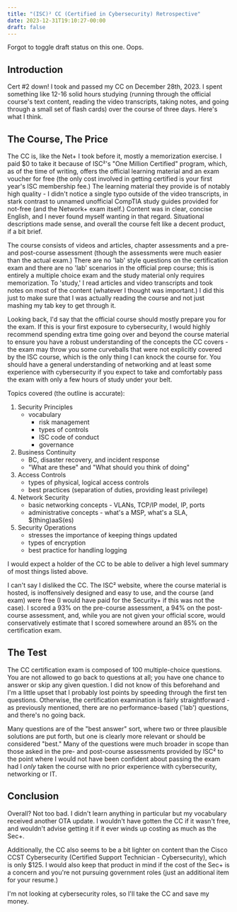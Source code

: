 ```yaml
---
title: "(ISC)² CC (Certified in Cybersecurity) Retrospective"
date: 2023-12-31T19:10:27-00:00
draft: false
---
```


Forgot to toggle draft status on this one. Oops.

## Introduction

Cert #2 down! I took and passed my CC on December 28th, 2023. I spent something like 12-16 solid hours studying (running through the official course's text content, reading the video transcripts, taking notes, and going through a small set of flash cards) over the course of three days. Here's what I think.

## The Course, The Price

The CC is, like the Net+ I took before it, mostly a memorization exercise. I paid $0 to take it because of ISC²'s "One Million Certified" program, which, as of the time of writing, offers the official learning material and an exam voucher for free (the only cost involved in getting certified is your first year's ISC membership fee.) The learning material they provide is of notably high quality - I didn't notice a single typo outside of the video transcripts, in stark contrast to unnamed unofficial CompTIA study guides provided for not-free (and the Network+ exam itself.) Content was in clear, concise English, and I never found myself wanting in that regard. Situational descriptions made sense, and overall the course felt like a decent product, if a bit brief.

The course consists of videos and articles, chapter assessments and a pre- and post-course assessment (though the assessments were much easier than the actual exam.) There are no 'lab' style questions on the certification exam and there are no 'lab' scenarios in the official prep course; this is entirely a multiple choice exam and the study material only requires memorization. To 'study,' I read articles and video transcripts and took notes on most of the content (whatever I thought was important.) I did this just to make sure that I was actually reading the course and not just mashing my tab key to get through it.

Looking back, I'd say that the official course should mostly prepare you for the exam. If this is your first exposure to cybersecurity, I would highly recommend spending extra time going over and beyond the course material to ensure you have a robust understanding of the concepts the CC covers - the exam may throw you some curveballs that were not explicitly covered by the ISC course, which is the only thing I can knock the course for. You should have a general understanding of networking and at least some experience with cybersecurity if you expect to take and comfortably pass the exam with only a few hours of study under your belt.

Topics covered (the outline is accurate):

1. Security Principles
    - vocabulary
        - risk management
        - types of controls
        - ISC code of conduct
        - governance
2. Business Continuity
    - BC, disaster recovery, and incident response
    - "What are these" and "What should you think of doing"
3. Access Controls
    - types of physical, logical access controls
    - best practices (separation of duties, providing least privilege)
4. Network Security
    - basic networking concepts - VLANs, TCP/IP model, IP, ports
    - administrative concepts - what's a MSP, what's a SLA, $(thing)aaS(es)
5. Security Operations
    - stresses the importance of keeping things updated
    - types of encryption
    - best practice for handling logging

I would expect a holder of the CC to be able to deliver a high level summary of most things listed above. 

I can't say I disliked the CC. The ISC² website, where the course material is hosted, is inoffensively designed and easy to use, and the course (and exam) were free (I would have paid for the Security+ if this was not the case). I scored a 93% on the pre-course assessment, a 94% on the post-course assessment, and, while you are not given your official score, would conservatively estimate that I scored somewhere around an 85% on the certification exam.

## The Test

The CC certification exam is composed of 100 multiple-choice questions. You are not allowed to go back to questions at all; you have one chance to answer or skip any given question. I did not know of this beforehand and I'm a little upset that I probably lost points by speeding through the first ten questions. Otherwise, the certification examination is fairly straightforward - as previously mentioned, there are no performance-based ('lab') questions, and there's no going back.

Many questions are of the "best answer" sort, where two or three plausible solutions are put forth, but one is clearly more relevant or should be considered "best." Many of the questions were much broader in scope than those asked in the pre- and post-course assessments provided by ISC² to the point where I would not have been confident about passing the exam had I *only* taken the course with no prior experience with cybersecurity, networking or IT.

## Conclusion

Overall? Not too bad. I didn't learn anything in particular but my vocabulary received another OTA update. I wouldn't have gotten the CC if it wasn't free, and wouldn't advise getting it if it ever winds up costing as much as the Sec+.

Additionally, the CC also seems to be a bit lighter on content than the Cisco CCST Cybersecurity (Certified Support Technician - Cybersecurity), which is only $125. I would also keep that product in mind if the cost of the Sec+ is a concern and you're not pursuing government roles (just an additional item for your resume.)

I'm not looking at cybersecurity roles, so I'll take the CC and save my money.